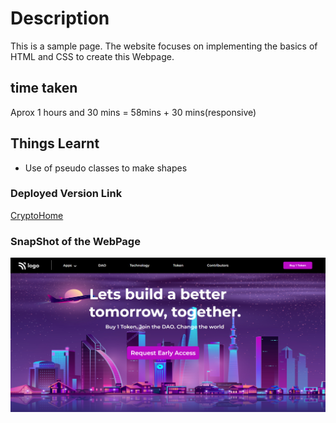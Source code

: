 # Description
This is a sample page. The website focuses on implementing the basics of HTML and CSS to create this Webpage.
## time taken
Aprox
1 hours and 30 mins = 58mins + 30 mins(responsive)
## Things Learnt

- Use of pseudo classes to make shapes

### Deployed Version Link

[CryptoHome](https://cryptowebpage.netlify.app/)

### SnapShot of the WebPage

![CryptoWebPage](./5.png)
